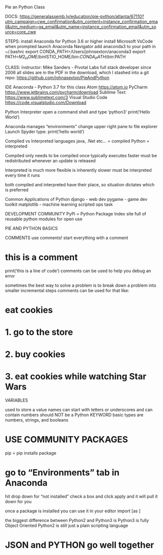 Pie an Python Class

DOCS: 
https://generalassemb.ly/education/pie-python/atlanta/67110?utm_campaign=cwe_confirmation&utm_content=instance_confirmation_email&utm_medium=ga_email&utm_name=instance_confirmation_email&utm_source=core_cwe

STEPS:
install Anaconda for Python 3.6 or higher
install Microsoft VsCode when prompted
launch Anaconda Navigator
add anaconda3 to your path in ~/.bashrc
export CONDA_PATH=/Users/johnsexton/anaconda3
export PATH=$M2_HOME/bin$ISTIO_HOME/bin:$CONDA_PATH/bin:$PATH

CLASS:
instructor: Mike Sanders - Pivotal Labs
full stack developer since 2006
all slides are in the PDF in the download, which I stashed into a git repo:
https://github.com/johnasexton/PieAndPython

IDE
Anaconda - Python 3.7 for this class
Atom https://atom.io 
PyCharm https://www.jetbrains.com/pycharm/download 
Sublime Text: https://www.sublimetext.com/3 
Visual Studio Code https://code.visualstudio.com/Download 

Python Interpreter
open a command shell and type ‘python3’
print(‘Hello World’)

Anaconda manages “environments” 
change upper right pane to file explorer
Launch Spyder
type:
print(‘hello world’)
<save>
<hit play button> 

Compiled vs Interpreted languages
java, .Net etc… = compiled
Python = interpreted 

Compiled
only needs to be compiled once
typically executes faster
must be redistributed whenever an update is released

Interpreted
is much more flexible
is inherently slower
must be interpreted every time it runs

both compiled and interpreted have their place, so situation dictates which is preferred

Common Applications of Python
django - web dev 
pygame - game dev toolkit
matplotlib - machine learning
scripted ops task

DEVELOPMENT COMMUNITY
PyPi = Python Package Index
site full of reusable python modules for open use

PIE AND PYTHON BASICS

COMMENTS
use comments! start everything with a comment
# this is a comment
print(‘this is a line of code’) 
comments can be used to help you debug an error

sometimes the best way to solve a problem is to break down a problem into smaller incremental steps
comments can be used for that like: 

# eat cookies 

# 1. go to the store

# 2. buy cookies

# 3. eat cookies while watching Star Wars 

VARIABLES 

used to store a value
names can start with letters or underscores and can contain numbers 
should NOT be a Python KEYWORD 
basic types are numbers, strings, and booleans 

# USE COMMUNITY PACKAGES
pip = pip installs package
# go to “Environments” tab in Anaconda
hit drop down for “not installed” 
check a box and click apply and it will pull it down for you

once a package is installed you can use it in your editor
import <package> [as <alias>]

the biggest difference between Python2 and Python3 is Python3 is fully Object Oriented
Python2 is still just a plain scripting language

# JSON and PYTHON go well together 




